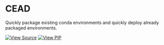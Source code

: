 CEAD
====

Quickly package existing conda environments and quickly deploy already packaged environments.

[![View Source][SOURCE-BADGE]](https://github.com/g-lyc/CEAD/tree/master/CEAD)
[![View PIP][PIP-BADGE]](https://github.com/g-lyc/CEAD/tree/master/CEAD)

[SOURCE-BADGE]: https://img.shields.io/badge/view-source-brightgreen.svg
[PIP-BADGE]: https://img.shields.io/badge/download-pip-green.svg
